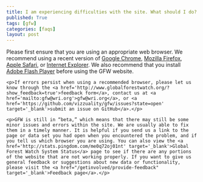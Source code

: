 ```yaml
---
title: I am experiencing difficulties with the site. What should I do?
published: True
tags: [gfw]
categories: [faqs]
layout: post
---
```


<div class="content">
	<p>Please first ensure that you are using an appropriate web browser. We recommend using a recent version of <a href='https://www.google.com/intl/en/chrome/browser/' target='_blank'>Google Chrome</a>, <a href='http://www.mozilla.org/en-US/firefox/new/' target='_blank'>Mozilla Firefox</a>, <a href='http://www.apple.com/safari/' target='_blank'>Apple Safari</a>, or <a href='http://windows.microsoft.com/en-us/internet-explorer/download-ie' target='_blank'>Internet Explorer</a>. We also recommend that you install <a href='http://get.adobe.com/flashplayer/' target='_blank'>Adobe Flash Player</a> before using the GFW website.</p>

	<p>If errors persist when using a recommended browser, please let us know through the <a href='http://www.globalforestwatch.org/?show_feedback=true'>feedback form</a>, contact us at <a href='mailto:gfw@wri.org'>gfw@wri.org</a>, or <a href='https://github.com/vizzuality/gfw/issues?state=open' target='_blank'>submit an issue on GitHub</a>.</p>

	<p>GFW is still in “beta,” which means that there may still be some minor issues and errors within the site. We are usually able to fix them in a timely manner. It is helpful if you send us a link to the page or data set you had open when you encountered the problem, and if you tell us which browser you are using. You can also view the <a href='http://stats.pingdom.com/me0q72oj01nt' target='_blank'>Global Forest Watch System Status</a> page to see if there are any portions of the website that are not working properly. If you want to give us general feedback or suggestions about new data or functionality, please visit the <a href="/getinvolved/provide-feedback" target='_blank'>Feedback page</a>.</p>
</div>